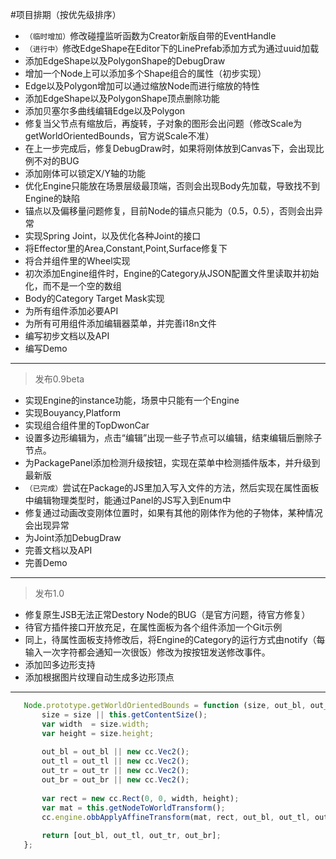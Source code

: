 #项目排期（按优先级排序）

 * `（临时增加）`修改碰撞监听函数为Creator新版自带的EventHandle
 * `（进行中）`修改EdgeShape在Editor下的LinePrefab添加方式为通过uuid加载
 * 添加EdgeShape以及PolygonShape的DebugDraw
 * 增加一个Node上可以添加多个Shape组合的属性（初步实现）
 * Edge以及Polygon增加可以通过缩放Node而进行缩放的特性
 * 添加EdgeShape以及PolygonShape顶点删除功能
 * 添加贝塞尔多曲线编辑Edge以及Polygon
 * 修复当父节点有缩放后，再旋转，子对象的图形会出问题（修改Scale为getWorldOrientedBounds，官方说Scale不准）
 * 在上一步完成后，修复DebugDraw时，如果将刚体放到Canvas下，会出现比例不对的BUG
 * 添加刚体可以锁定X/Y轴的功能
 * 优化Engine只能放在场景层级最顶端，否则会出现Body先加载，导致找不到Engine的缺陷
 * 锚点以及偏移量问题修复，目前Node的锚点只能为（0.5，0.5），否则会出异常
 * 实现Spring Joint，以及优化各种Joint的接口
 * 将Effector里的Area,Constant,Point,Surface修复下
 * 将合并组件里的Wheel实现
 * 初次添加Engine组件时，Engine的Category从JSON配置文件里读取并初始化，而不是一个空的数组
 * Body的Category Target Mask实现
 * 为所有组件添加必要API
 * 为所有可用组件添加编辑器菜单，并完善i18n文件
 * 编写初步文档以及API
 * 编写Demo
 -------------
 >发布0.9beta
 
 * 实现Engine的instance功能，场景中只能有一个Engine
 * 实现Bouyancy,Platform
 * 实现组合组件里的TopDwonCar
 * 设置多边形编辑为，点击“编辑”出现一些子节点可以编辑，结束编辑后删除子节点。
 * 为PackagePanel添加检测升级按钮，实现在菜单中检测插件版本，并升级到最新版
 * `（已完成）`尝试在Package的JS里加入写入文件的方法，然后实现在属性面板中编辑物理类型时，能通过Panel的JS写入到Enum中
 * 修复通过动画改变刚体位置时，如果有其他的刚体作为他的子物体，某种情况会出现异常
 * 为Joint添加DebugDraw
 * 完善文档以及API
 * 完善Demo
 -------------
 >发布1.0
 
 * 修复原生JSB无法正常Destory Node的BUG（是官方问题，待官方修复）
 * 待官方插件接口开放充足，在属性面板为各个组件添加一个Git示例
 * 同上，待属性面板支持修改后，将Engine的Category的运行方式由notify（每输入一次字符都会通知一次很饭）修改为按按钮发送修改事件。
 * 添加凹多边形支持
 * 添加根据图片纹理自动生成多边形顶点
 -------------
 ``` javascript
    Node.prototype.getWorldOrientedBounds = function (size, out_bl, out_tl, out_tr, out_br) {
        size = size || this.getContentSize();
        var width  = size.width;
        var height = size.height;
    
        out_bl = out_bl || new cc.Vec2();
        out_tl = out_tl || new cc.Vec2();
        out_tr = out_tr || new cc.Vec2();
        out_br = out_br || new cc.Vec2();
    
        var rect = new cc.Rect(0, 0, width, height);
        var mat = this.getNodeToWorldTransform();
        cc.engine.obbApplyAffineTransform(mat, rect, out_bl, out_tl, out_tr, out_br);
    
        return [out_bl, out_tl, out_tr, out_br];
    };
```